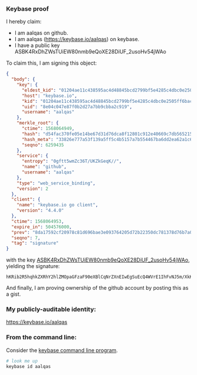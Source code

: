 ### Keybase proof

I hereby claim:

  * I am aalqas on github.
  * I am aalqas (https://keybase.io/aalqas) on keybase.
  * I have a public key ASBK4RxDhZWsTUiEW80nmb9eQoXE28DiUF_2usoHv54jWAo

To claim this, I am signing this object:

```json
{
  "body": {
    "key": {
      "eldest_kid": "01204ae11c438595ac4d48845bcd2799bf5e4285c4dbc0e2505ff6baca07bf9e23580a",
      "host": "keybase.io",
      "kid": "01204ae11c438595ac4d48845bcd2799bf5e4285c4dbc0e2505ff6baca07bf9e23580a",
      "uid": "8e04c047e87f0b2d27a7bb9cbba2c919",
      "username": "aalqas"
    },
    "merkle_root": {
      "ctime": 1568064949,
      "hash": "d54fac370fe05e14be67d31d76dca8f12801c912e40669c7db5652158b7b6fa22151707231068f45d03dceaba3855fa86f667d225b6ba3d171f333752f6db8df",
      "hash_meta": "33826e777a53f139a5ff5c4b5157a7b554467ba6dd2ea62a1c67100d8dc0cf2b",
      "seqno": 6259435
    },
    "service": {
      "entropy": "0gftt5wmZc36T/UKZkGeqK//",
      "name": "github",
      "username": "aalqas"
    },
    "type": "web_service_binding",
    "version": 2
  },
  "client": {
    "name": "keybase.io go client",
    "version": "4.4.0"
  },
  "ctime": 1568064953,
  "expire_in": 504576000,
  "prev": "8da17592cf20978c81d696bae3e093764205d72b22350dc781378d76b7a03f6a",
  "seqno": 7,
  "tag": "signature"
}
```

with the key [ASBK4RxDhZWsTUiEW80nmb9eQoXE28DiUF_2usoHv54jWAo](https://keybase.io/aalqas), yielding the signature:

```
hKRib2R5hqhkZXRhY2hlZMOpaGFzaF90eXBlCqNrZXnEIwEgSuEcQ4WVrE1IhFvNJ5m/XkKFxNvA4lBf9rrKB7+eI1gKp3BheWxvYWTESpcCB8QgjaF1ks8gl4yB1pa64+CTdkIF1ysiNQ3HgTeNdregP2rEIMogj1BbiouDFpiCjpnkZgpyqMfEUlpkhOuALIT9coLEAgHCo3NpZ8RAUyDr/KMpICVIa5gEgqc7NHjTEBL5116qSVb/99TiAZ3SZm9dd7r7kP1K0dk1OVAXDHjYxDHb1ukYQqX1mlOpBahzaWdfdHlwZSCkaGFzaIKkdHlwZQildmFsdWXEIB3PvKLdrwX2U9dAHKDJeTI1XAmJ+c7XxxbP1Ji1mCFao3RhZ80CAqd2ZXJzaW9uAQ==

```

And finally, I am proving ownership of the github account by posting this as a gist.

### My publicly-auditable identity:

https://keybase.io/aalqas

### From the command line:

Consider the [keybase command line program](https://keybase.io/download).

```bash
# look me up
keybase id aalqas
```
